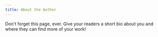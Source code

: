 ```yaml
---
title: About the Author
---
```

Don't forget this page, ever. Give your readers a short bio about you and where they can find more of your work!
